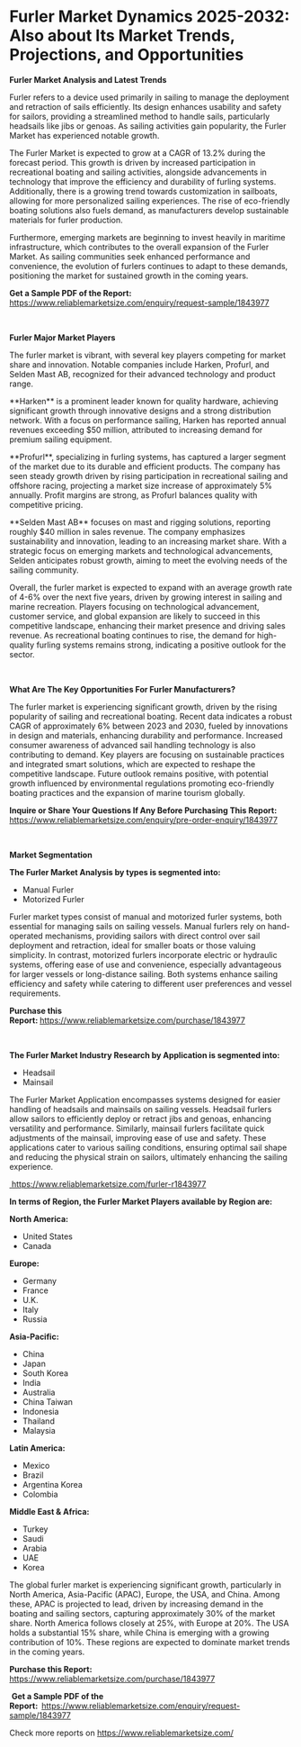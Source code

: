 <p><h1>Furler Market Dynamics 2025-2032: Also about Its Market Trends, Projections, and Opportunities</h1></p><p><strong>Furler Market Analysis and Latest Trends</strong></p>
<p><p>Furler refers to a device used primarily in sailing to manage the deployment and retraction of sails efficiently. Its design enhances usability and safety for sailors, providing a streamlined method to handle sails, particularly headsails like jibs or genoas. As sailing activities gain popularity, the Furler Market has experienced notable growth.</p><p>The Furler Market is expected to grow at a CAGR of 13.2% during the forecast period. This growth is driven by increased participation in recreational boating and sailing activities, alongside advancements in technology that improve the efficiency and durability of furling systems. Additionally, there is a growing trend towards customization in sailboats, allowing for more personalized sailing experiences. The rise of eco-friendly boating solutions also fuels demand, as manufacturers develop sustainable materials for furler production. </p><p>Furthermore, emerging markets are beginning to invest heavily in maritime infrastructure, which contributes to the overall expansion of the Furler Market. As sailing communities seek enhanced performance and convenience, the evolution of furlers continues to adapt to these demands, positioning the market for sustained growth in the coming years.</p></p>
<p><strong>Get a Sample PDF of the Report:&nbsp;</strong> <a href="https://www.reliablemarketsize.com/enquiry/request-sample/1843977?utm_campaign=3201&utm_medium=2&utm_source=Github&utm_content=ia&utm_term=09042025&utm_id=furler">https://www.reliablemarketsize.com/enquiry/request-sample/1843977</a></p>
<p>&nbsp;</p>
<p><strong>Furler Major Market Players</strong></p>
<p><p>The furler market is vibrant, with several key players competing for market share and innovation. Notable companies include Harken, Profurl, and Selden Mast AB, recognized for their advanced technology and product range.</p><p>**Harken** is a prominent leader known for quality hardware, achieving significant growth through innovative designs and a strong distribution network. With a focus on performance sailing, Harken has reported annual revenues exceeding $50 million, attributed to increasing demand for premium sailing equipment.</p><p>**Profurl**, specializing in furling systems, has captured a larger segment of the market due to its durable and efficient products. The company has seen steady growth driven by rising participation in recreational sailing and offshore racing, projecting a market size increase of approximately 5% annually. Profit margins are strong, as Profurl balances quality with competitive pricing.</p><p>**Selden Mast AB** focuses on mast and rigging solutions, reporting roughly $40 million in sales revenue. The company emphasizes sustainability and innovation, leading to an increasing market share. With a strategic focus on emerging markets and technological advancements, Selden anticipates robust growth, aiming to meet the evolving needs of the sailing community.</p><p>Overall, the furler market is expected to expand with an average growth rate of 4-6% over the next five years, driven by growing interest in sailing and marine recreation. Players focusing on technological advancement, customer service, and global expansion are likely to succeed in this competitive landscape, enhancing their market presence and driving sales revenue. As recreational boating continues to rise, the demand for high-quality furling systems remains strong, indicating a positive outlook for the sector.</p></p>
<p>&nbsp;</p>
<p><strong>What Are The Key Opportunities For Furler Manufacturers?</strong></p>
<p><p>The furler market is experiencing significant growth, driven by the rising popularity of sailing and recreational boating. Recent data indicates a robust CAGR of approximately 6% between 2023 and 2030, fueled by innovations in design and materials, enhancing durability and performance. Increased consumer awareness of advanced sail handling technology is also contributing to demand. Key players are focusing on sustainable practices and integrated smart solutions, which are expected to reshape the competitive landscape. Future outlook remains positive, with potential growth influenced by environmental regulations promoting eco-friendly boating practices and the expansion of marine tourism globally.</p></p>
<p><strong>Inquire or Share Your Questions If Any Before Purchasing This Report:</strong> <a href="https://www.reliablemarketsize.com/enquiry/pre-order-enquiry/1843977?utm_campaign=3201&utm_medium=2&utm_source=Github&utm_content=ia&utm_term=09042025&utm_id=furler">https://www.reliablemarketsize.com/enquiry/pre-order-enquiry/1843977</a></p>
<p>&nbsp;</p>
<p><strong>Market Segmentation</strong></p>
<p><strong>The Furler Market Analysis by types is segmented into:</strong></p>
<p><ul><li>Manual Furler</li><li>Motorized Furler</li></ul></p>
<p><p>Furler market types consist of manual and motorized furler systems, both essential for managing sails on sailing vessels. Manual furlers rely on hand-operated mechanisms, providing sailors with direct control over sail deployment and retraction, ideal for smaller boats or those valuing simplicity. In contrast, motorized furlers incorporate electric or hydraulic systems, offering ease of use and convenience, especially advantageous for larger vessels or long-distance sailing. Both systems enhance sailing efficiency and safety while catering to different user preferences and vessel requirements.</p></p>
<p><strong>Purchase this Report:&nbsp;</strong><a href="https://www.reliablemarketsize.com/purchase/1843977?utm_campaign=3201&utm_medium=2&utm_source=Github&utm_content=ia&utm_term=09042025&utm_id=furler">https://www.reliablemarketsize.com/purchase/1843977</a></p>
<p>&nbsp;</p>
<p><strong>The Furler Market Industry Research by Application is segmented into:</strong></p>
<p><ul><li>Headsail</li><li>Mainsail</li></ul></p>
<p><p>The Furler Market Application encompasses systems designed for easier handling of headsails and mainsails on sailing vessels. Headsail furlers allow sailors to efficiently deploy or retract jibs and genoas, enhancing versatility and performance. Similarly, mainsail furlers facilitate quick adjustments of the mainsail, improving ease of use and safety. These applications cater to various sailing conditions, ensuring optimal sail shape and reducing the physical strain on sailors, ultimately enhancing the sailing experience.</p></p>
<p><a href="https://www.reliablemarketsize.com/furler-r1843977?utm_campaign=3201&utm_medium=2&utm_source=Github&utm_content=ia&utm_term=09042025&utm_id=furler">&nbsp;https://www.reliablemarketsize.com/furler-r1843977</a></p>
<p><strong>In terms of Region, the Furler Market Players available by Region are:</strong></p>
<p>
    <p> <strong> North America: </strong>
        <ul>
            <li>United States</li>
            <li>Canada</li>
        </ul>
        </p> 
    <p> <strong> Europe: </strong>
        <ul>
            <li>Germany</li>
            <li>France</li>
            <li>U.K.</li>
            <li>Italy</li>
            <li>Russia</li>
        </ul>
        </p> 
    <p> <strong> Asia-Pacific: </strong>
        <ul>
            <li>China</li>
            <li>Japan</li>
            <li>South Korea</li>
            <li>India</li>
            <li>Australia</li>
            <li>China Taiwan</li>
            <li>Indonesia</li>
            <li>Thailand</li>
            <li>Malaysia</li>
        </ul>
        </p> 
    <p> <strong> Latin America: </strong>
        <ul>
            <li>Mexico</li>
            <li>Brazil</li>
            <li>Argentina Korea</li>
            <li>Colombia</li>
        </ul>
        </p> 
    <p> <strong> Middle East & Africa: </strong>
        <ul>
            <li>Turkey</li>
            <li>Saudi</li>
            <li>Arabia</li>
            <li>UAE</li>
            <li>Korea</li>
        </ul>
    </p>
    </p>
<p><p>The global furler market is experiencing significant growth, particularly in North America, Asia-Pacific (APAC), Europe, the USA, and China. Among these, APAC is projected to lead, driven by increasing demand in the boating and sailing sectors, capturing approximately 30% of the market share. North America follows closely at 25%, with Europe at 20%. The USA holds a substantial 15% share, while China is emerging with a growing contribution of 10%. These regions are expected to dominate market trends in the coming years.</p></p>
<p><strong>Purchase this Report: </strong><a href="https://www.reliablemarketsize.com/purchase/1843977?utm_campaign=3201&utm_medium=2&utm_source=Github&utm_content=ia&utm_term=09042025&utm_id=furler">https://www.reliablemarketsize.com/purchase/1843977</a></p>
<p>&nbsp;<strong>Get a Sample PDF of the Report:&nbsp;&nbsp;</strong><a href="https://www.reliablemarketsize.com/enquiry/request-sample/1843977?utm_campaign=3201&utm_medium=2&utm_source=Github&utm_content=ia&utm_term=09042025&utm_id=furler">https://www.reliablemarketsize.com/enquiry/request-sample/1843977</a></p>
<p><strong></strong></p>
<p>Check more reports on <a href="https://www.reliablemarketsize.com/?utm_campaign=3201&utm_medium=2&utm_source=Github&utm_content=ia&utm_term=09042025&utm_id=furler">https://www.reliablemarketsize.com/</a></p>